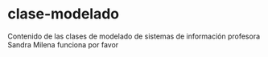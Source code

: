 clase-modelado
==============

Contenido de las clases de modelado de sistemas de información profesora Sandra Milena
funciona por favor
